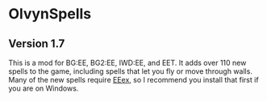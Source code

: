 # OlvynSpells
## Version 1.7

This is a mod for BG:EE, BG2:EE, IWD:EE, and EET. It adds over 110 new spells to the game, including spells that let you fly or move through walls. Many of the new spells require <a href='https://github.com/Bubb13/EEex'>EEex</a>, so I recommend you install that first if you are on Windows.